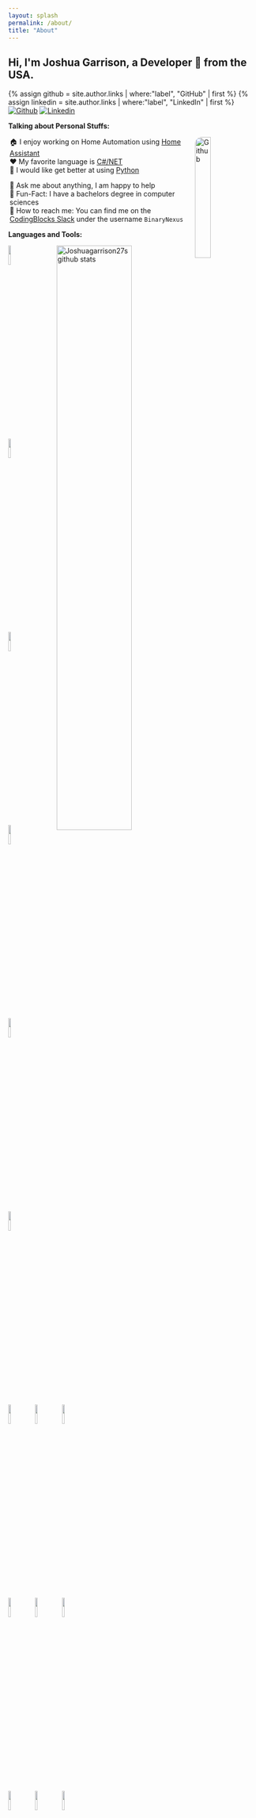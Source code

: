 ```yaml
---
layout: splash
permalink: /about/
title: "About"
---
```

<style>
ul {
    list-style-type: none;
    margin-left: -1.5em;
}
</style>

<!-- Your title -->
## Hi, I'm Joshua Garrison, a Developer 🚀 from the USA.

{% assign github = site.author.links | where:"label", "GitHub" | first %}
{% assign linkedin = site.author.links | where:"label", "LinkedIn" | first %}
[![Github](https://img.shields.io/badge/-Github-000?style=flat&logo=Github&logoColor=white)]({{github.url}})
[![Linkedin](https://img.shields.io/badge/-LinkedIn-blue?style=flat&logo=Linkedin&logoColor=white)]({{linkedin.url}})

<!-- Talking about you -->
**Talking about Personal Stuffs:**

<!-- Any image aligned to the right. Beware the width -->
<img width="25%" align="right" valign="top" style="border-radius: 1em;" alt="Github" src="/assets/images/bio-photo.png" />

- :house: I enjoy working on Home Automation using [Home Assistant](https://home-assistant.io)
- :hearts: My favorite language is [C#/NET](https://docs.microsoft.com/en-us/dotnet/csharp/)
- :snake: I would like get better at using [Python](https://www.python.org/)
<!-- - :movie_camera: I do live streams on development on my [Twitch Channel](https://www.twitch.tv/binarynexus) -->
- :speech_balloon: Ask me about anything, I am happy to help
- :loudspeaker: Fun-Fact: I have a bachelors degree in computer sciences
- :postbox: How to reach me: You can find me on the [CodingBlocks Slack](https://www.codingblocks.net/slack/) under the username `BinaryNexus`

**Languages and Tools:** 

<!-- Your github readme stats
You can use this api: https://github.com/anuraghazra/github-readme-stats
-->
<p>
  <a href="https://github.com/joshuagarrison27">
    <img width="55%" align="right" alt="Joshuagarrison27s github stats" src="https://github-readme-stats.vercel.app/api?username=joshuagarrison27&show_icons=true&hide_border=true" />
  </a>
  
  <!-- Your languages and tools. Be careful with the alignment. 
  You can use this sites to get logos: https://www.vectorlogo.zone or https://simpleicons.org/
  -->
  <img width="10%" src="https://www.vectorlogo.zone/logos/dotnet/dotnet-ar21.svg">
  <img width="10%" src="https://www.vectorlogo.zone/logos/microsoft_azure/microsoft_azure-ar21.svg">
  <img width="10%" src="https://www.vectorlogo.zone/logos/visualstudio_code/visualstudio_code-ar21.svg">
  <br />
  <img width="10%" src="https://www.vectorlogo.zone/logos/android/android-ar21.svg">
  <img width="10%" src="https://www.vectorlogo.zone/logos/mysql/mysql-ar21.svg">
  <img width="10%" src="https://www.vectorlogo.zone/logos/sqlite/sqlite-ar21.svg">
  <br />
  <img width="10%" src="https://www.vectorlogo.zone/logos/twitch/twitch-ar21.svg">
  <img width="10%" src="https://www.vectorlogo.zone/logos/python/python-ar21.svg">
  <img width="10%" src="https://www.vectorlogo.zone/logos/git-scm/git-scm-ar21.svg">
  <br />
  <img width="10%" src="https://www.vectorlogo.zone/logos/git-scm/git-scm-ar21.svg">
  <img width="10%" src="https://www.vectorlogo.zone/logos/yaml/yaml-ar21.svg">
  <img width="10%" src="https://www.vectorlogo.zone/logos/javascript/javascript-ar21.svg">
  <br />
  <img width="10%" src="https://www.vectorlogo.zone/logos/java/java-ar21.svg">
  <img width="10%" src="https://www.vectorlogo.zone/logos/apache_tomcat/apache_tomcat-ar21.svg">
  <img width="10%" src="https://www.vectorlogo.zone/logos/eclipse/eclipse-ar21.svg">
</p>

## Support me

<p align="center">
  <a href="https://www.paypal.com/donate?hosted_button_id=AHUFVNYVW7CDG" target="_blank">
      <img width="18%" alt="Donate with Paypal" src="https://raw.githubusercontent.com/onimur/.github/master/.resources/support-paypal.png"/>
  </a>
  <a href="https://www.buymeacoffee.com/joshuagarrison" target="_blank">
      <img width="18%" alt="Buy me a coffee" src="https://raw.githubusercontent.com/onimur/.github/master/.resources/support-buy-coffee.png"/>
  </a>
</p>

---

<p align="center">
  <a href="https://github.com/JoshuaGarrison27/Home-Assistant-Configuration">
    <img align="center" src="https://github-readme-stats.vercel.app/api/pin/?username=JoshuaGarrison27&repo=Home-Assistant-Configuration" />
  </a>
  <a href="https://github.com/JoshuaGarrison27/JoshuaGarrison27.github.io">
    <img align="center" src="https://github-readme-stats.vercel.app/api/pin/?username=JoshuaGarrison27&repo=JoshuaGarrison27.github.io" />
  </a>
  <a href="https://github.com/JoshuaGarrison27/Motorized_MQTT_Blinds">
    <img align="center" src="https://github-readme-stats.vercel.app/api/pin/?username=JoshuaGarrison27&repo=Motorized_MQTT_Blinds" />
  </a>
</p>
